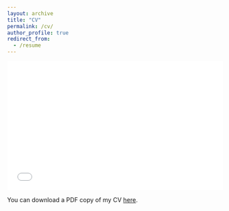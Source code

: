 ```yaml
---
layout: archive
title: "CV"
permalink: /cv/
author_profile: true
redirect_from:
  - /resume
---
```


<iframe src="/files/AValentim_CV_March21.pdf" width="100%" height="300" frameborder="no" border="0" marginwidth="0" marginheight="0"></iframe>

You can download a PDF copy of my CV [here](/files/AValentim_CV_website.pdf).
